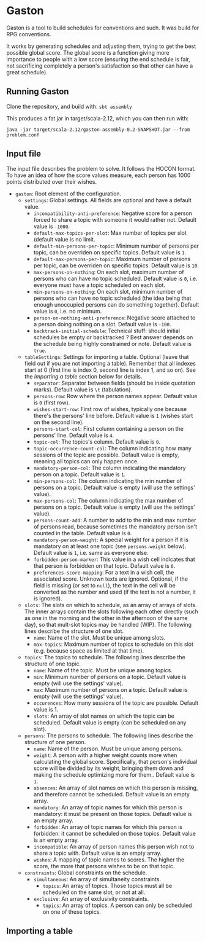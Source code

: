 # Gaston

Gaston is a tool to build schedules for conventions and such. It was build for RPG conventions.

It works by generating schedules and adjusting them, trying to get the best possible global score. The global score is a
function giving more importance to people with a low score (ensuring the end schedule is fair, not sacrificing
completely a person's satisfaction so that other can have a great schedule).



## Running Gaston

Clone the repository, and build with: `sbt assembly`

This produces a fat jar in target/scala-2.12, which you can then run with:

`java -jar target/scala-2.12/gaston-assembly-0.2-SNAPSHOT.jar --from problem.conf`



## Input file

The input file describes the problem to solve. It follows the HOCON format. To have an idea of how the score values
measure, each person has 1000 points distributed over their wishes.

- `gaston`: Root element of the configuration.
    - `settings`: Global settings. All fields are optional and have a default value.
        - `incompatibility-anti-preference`: Negative score for a person forced to share a topic with someone it would rather not. Default value is `-1000`.
        - `default-max-topics-per-slot`: Max number of topics per slot (default value is no limit.
        - `default-min-persons-per-topic`: Minimum number of persons per topic, can be overriden on specific topics. Default value is `1`.
        - `default-max-persons-per-topic`: Maximum number of persons per topic, can be overriden on specific topics. Default value is `10`.
        - `max-persons-on-nothing`: On each slot, maximum number of persons who can have no topic scheduled. Default value is `0`, i.e. everyone must have a topic scheduled on each slot.
        - `min-persons-on-nothing`: On each slot, minimum number of persons who can have no topic scheduled (the idea being that enough unoccupied persons can do something together). Default value is `0`, i.e. no minimum.
        - `person-on-nothing-anti-preference`: Negative score attached to a person doing nothing on a slot. Default value is `-100`.
        - `backtrack-initial-schedule`: Technical stuff: should initial schedules be empty or backtracked ? Best answer depends on the schedule being highly constrained or note. Default value is `true`.
    - `tableSettings`: Settings for importing a table. Optional (leave that field out if you are not importing a table). Remember that all indexes start at 0 (first line is index 0, second line is index 1, and so on). See the *Importing a table* section below for details. 
        - `separator`: Separator between fields (should be inside quotation marks). Default value is `\t` (tabulation). 
        - `persons-row`: Row where the person names appear. Default value is `0` (first row).
        - `wishes-start-row`: First row of wishes, typically one because there's the persons' line before. Default value is `1` (wishes start on the second line).
        - `persons-start-col`: First column containing a person on the persons' line. Default value is `4`.
        - `topic-col`: The topics's column. Default value is `0`. 
        - `topic-occurrence-count-col`: The column indicating how many sessions of the topic are possible. Default value is empty, meaning all topics can only happen once. 
        - `mandatory-person-col`: The column indicating the mandatory person on a topic. Default value is `1`. 
        - `min-persons-col`: The column indicating the min number of persons on a topic. Default value is empty (will use the settings' value). 
        - `max-persons-col`: The column indicating the max number of persons on a topic. Default value is empty (will use the settings' value). 
        - `persons-count-add`: A number to add to the min and max number of persons read, because sometimes the mandatory person isn't counted in the table. Default value is `0`. 
        - `mandatory-person-weight`: A special weight for a person if it is mandatory on at least one topic (see `persons.weight` below). Default value is `1`, i.e. same as everyone else.  
        - `forbidden-person-marker`: This value in a wish cell indicates that that person is forbidden on that topic. Default value is `0`.
        - `preferences-score-mapping`: For a text in a wish cell, the associated score. Unknown texts are ignored. Optional, if the field is missing (or set to `null`), the text in the cell will be converted as the number and used (if the text is not a number, it is ignored).
    - `slots`: The slots on which to schedule, as an array of arrays of slots. The inner arrays contain the slots following each other directly (such as one in the morning and the other in the afternoon of the same day), so that mult-slot topics may be handled (WIP). The following lines describe the structure of one slot.
        - `name`: Name of the slot. Must be unique among slots.
        - `max-topics`: Maximum number of topics to schedule on this slot (e.g. because space as limited at that time).
    - `topics`: The topics to schedule. The following lines describe the structure of one topic.
        - `name`: Name of the topic. Must be unique among topics.
        - `min`: Minimum number of persons on a topic. Default value is empty (will use the settings' value).  
        - `max`: Maximum number of persons on a topic. Default value is empty (will use the settings' value).  
        - `occurences`: How many sessions of the topic are possible. Default value is 1.
        - `slots`: An array of slot names on which the topic can be scheduled. Default value is empty (can be scheduled on any slot).  
    - `persons`: The persons to schedule. The following lines describe the structure of one person.
        - `name`: Name of the person. Must be unique among persons.
        - `weight`: A person with a higher weight counts more when calculating the global score. Specifically, that person's individual score will be divided by its weight, bringing them down and making the schedule optimizing more for them.. Default value is `1`.
        - `absences`: An array of slot names on which this person is missing, and therefore cannot be scheduled. Default value is an empty array.
        - `mandatory`: An array of topic names for which this person is mandatory: it must be present on those topics. Default value is an empty array.
        - `forbidden`: An array of topic names for which this person is forbidden: it cannot be scheduled on those topics. Default value is an empty array.
        - `incompatible`: An array of person names this person wish not to share a topic with. Default value is an empty array.
        - `wishes`: A mapping of topic names to scores. The higher the score, the more that persons wishes to be on that topic.
    - `constraints`: Global constraints on the schedule.
        - `simultaneous`: An array of simultaneity constraints.
            - `topics`: An array of topics. Those topics must all be scheduled on the same slot, or not at all.
        - `exclusive`: An array of exclusivity constraints.
            - `topics`: An array of topics. A person can only be scheduled on one of these topics.



## Importing a table
